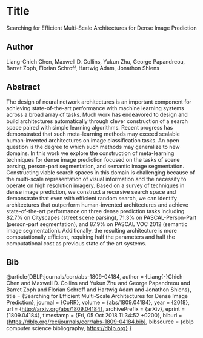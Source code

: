 # Title 
Searching for Efficient Multi-Scale Architectures for Dense Image Prediction
## Author 
Liang-Chieh Chen, Maxwell D. Collins, Yukun Zhu, George Papandreou, Barret Zoph, Florian Schroff, Hartwig Adam, Jonathon Shlens

## Abstract 
The design of neural network architectures is an important component for achieving state-of-the-art performance with machine learning systems across a broad array of tasks. Much work has endeavored to design and build architectures automatically through clever construction of a search space paired with simple learning algorithms. Recent progress has demonstrated that such meta-learning methods may exceed scalable human-invented architectures on image classification tasks. An open question is the degree to which such methods may generalize to new domains. In this work we explore the construction of meta-learning techniques for dense image prediction focused on the tasks of scene parsing, person-part segmentation, and semantic image segmentation. Constructing viable search spaces in this domain is challenging because of the multi-scale representation of visual information and the necessity to operate on high resolution imagery. Based on a survey of techniques in dense image prediction, we construct a recursive search space and demonstrate that even with efficient random search, we can identify architectures that outperform human-invented architectures and achieve state-of-the-art performance on three dense prediction tasks including 82.7\% on Cityscapes (street scene parsing), 71.3\% on PASCAL-Person-Part (person-part segmentation), and 87.9\% on PASCAL VOC 2012 (semantic image segmentation). Additionally, the resulting architecture is more computationally efficient, requiring half the parameters and half the computational cost as previous state of the art systems.

## Bib
@article{DBLP:journals/corr/abs-1809-04184,
  author    = {Liang{-}Chieh Chen and
               Maxwell D. Collins and
               Yukun Zhu and
               George Papandreou and
               Barret Zoph and
               Florian Schroff and
               Hartwig Adam and
               Jonathon Shlens},
  title     = {Searching for Efficient Multi-Scale Architectures for Dense Image
               Prediction},
  journal   = {CoRR},
  volume    = {abs/1809.04184},
  year      = {2018},
  url       = {http://arxiv.org/abs/1809.04184},
  archivePrefix = {arXiv},
  eprint    = {1809.04184},
  timestamp = {Fri, 05 Oct 2018 11:34:52 +0200},
  biburl    = {https://dblp.org/rec/journals/corr/abs-1809-04184.bib},
  bibsource = {dblp computer science bibliography, https://dblp.org}
}